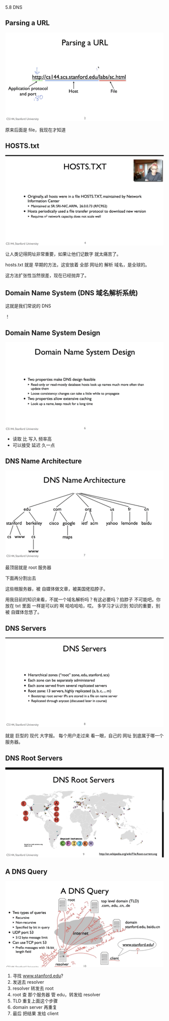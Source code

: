 5.8 DNS

## Parsing a URL

![](./5.8%20DNS_0.png)

原来后面是 file，我现在才知道

## HOSTS.txt

![](./5.8%20DNS_1.png)

让人类记得网址非常重要，如果让他们记数字 就太痛苦了。

hosts.txt 就是 早期的方法，这安放着 全部 网址的 解析 域名，是全球的。

这方法扩张性当然很差，现在已经抛弃了。

## Domain Name System (DNS 域名解析系统)

这就是我们常说的 DNS

！[](./5.8%20DNS_2.png)

## Domain Name System Design

![](./5.8%20DNS_3.png)

- 读取 比 写入 频率高
- 可以接受 延迟 久一点

## DNS Name Architecture

![](./5.8%20DNS_4.png)

最顶层就是 root 服务器

下面再分割出去

这些根服务器，被 自媒体做文章，被美国佬掐脖子。

用我目前的知识来看，不就一个域名解析吗？有这必要吗？掐脖子 不可能吧。你放在 txt 里面 一样是可以的 啊 哈哈哈哈，哎。
多学习才认识到 知识的重要，别被 自媒体忽悠了。

## DNS Servers

![](./5.8%20DNS_5.png)

就是 巨型的 现代 大字报。
每个用户走过来 看一眼，自己的 网址 到底属于哪一个服务器。

## DNS Root Servers

![](./5.8%20DNS_6.png)

## A DNS Query

![](./5.8%20DNS_7.png)

1. 寻找 www.stanford.edu?
2. 发送去 resolver
3. resolver 转发去 root
4. root 查 那个服务器 管 edu，转发给 resolver
5. TLD 重复上面这个步骤
6. domain server 再重复
7. 最后 把结果 发给 client
